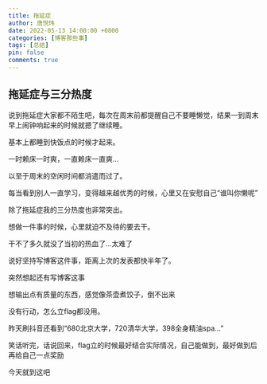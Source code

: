 ```yaml
---
title: 拖延症
author: 唐悦玮
date: 2022-05-13 14:00:00 +0800
categories: [博客那些事]
tags: [总结]
pin: false
comments: true
---
```

## 拖延症与三分热度

说到拖延症大家都不陌生吧，每次在周末前都提醒自己不要睡懒觉，结果一到周末早上闹钟响起来的时候就摁了继续睡。

基本上都睡到快饭点的时候才起来。

一时赖床一时爽，一直赖床一直爽...

以至于周末的空闲时间都消遣而过了。

每当看到别人一直学习，变得越来越优秀的时候，心里又在安慰自己“谁叫你懒呢”

除了拖延症我的三分热度也非常突出。

想做一件事的时候，心里就迫不及待的要去干。

干不了多久就没了当初的热血了...太难了

说好坚持写博客这件事，距离上次的发表都快半年了。

突然想起还有写博客这事

想输出点有质量的东西，感觉像茶壶煮饺子，倒不出来

没有行动，怎么立flag都没用。

昨天刷抖音还看到“680北京大学，720清华大学，398全身精油spa...”

笑话听完，话说回来，flag立的时候最好结合实际情况，自己能做到，最好做到后再给自己一点奖励

今天就到这吧
